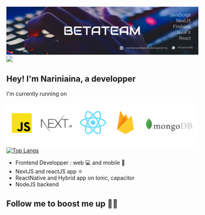 ![Test Image 1](/couverture1.jpg)
![](https://komarev.com/ghpvc/?username=your-github-nariniaina&color=blue)

## Hey! I'm Nariniaina, a developper

I'm currently running on

![Test Image 2](/technologie.png)
[![Top Langs](https://github-readme-stats.vercel.app/api/top-langs/?username=nariniaina&layout=compact)](https://github.com/nariniaina/github-readme-stats)

- Frontend Developper : web 💻 and mobile 📱
- NextJS and reactJS app ⚛️
- ReactNative and Hybrid app on Ionic, capacitor
- NodeJS backend

## Follow me to boost me up 🚀🚀
